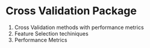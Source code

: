 # Cross Validation Package

1. Cross Validation methods with performance metrics
2. Feature Selection techiniques
3. Performance Metrics

